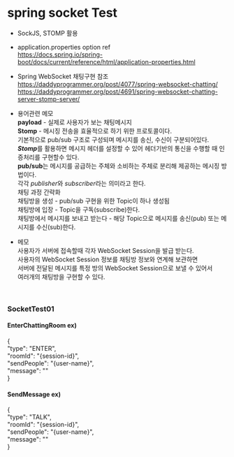 # spring socket Test
- SockJS, STOMP 활용
- application.properties option ref  
    https://docs.spring.io/spring-boot/docs/current/reference/html/application-properties.html

- Spring WebSocket 채팅구현 참조  
    https://daddyprogrammer.org/post/4077/spring-websocket-chatting/  
    https://daddyprogrammer.org/post/4691/spring-websocket-chatting-server-stomp-server/
 

- 용어관련 메모  
<b>payload</b> - 실제로 사용자가 보는 채팅메시지  
<b>Stomp</b> - 메시징 전송을 효율적으로 하기 위한 프로토콜이다.   
기본적으로 pub/sub 구조로 구성되며 메시지를 송신, 수신이 구분되어있다.  
<b><i>Stomp</i></b>를 활용하면 메시지 헤더를 설정할 수 있어 헤더기반의 통신을 수행할 때 인증처리를 구현할수 있다.  
<b>pub/sub</b>는 메시지를 공급하는 주체와 소비하는 주체로 분리해 제공하는 메시징 방법이다.  
각각 <i>publisher</i>와 <i>subscriber</i>라는 의미라고 한다.  
채팅 과정 간략화  
채팅방을 생성 - pub/sub 구현을 위한 Topic이 하나 생성됨  
채팅방에 입장 - Topic을 구독(subscribe)한다.  
채팅방에서 메시지를 보내고 받는다 - 해당 Topic으로 메시지를 송신(pub) 또는 메시지를 수신(sub)한다.  

- 메모  
사용자가 서버에 접속할때 각자 WebSocket Session을 발급 받는다.  
사용자의 WebSocket Session 정보를 채팅방 정보와 연계해 보관하면  
서버에 전달된 메시지를 특정 방의 WebSocket Session으로 보낼 수 있어서  
여러개의 채팅방을 구현할 수 있다.

<br>

### SocketTest01
#### EnterChattingRoom ex)  
{  
  "type": "ENTER",  
  "roomId":  "{session-id}",  
  "sendPeople": "{user-name}",  
  "message": ""  
}
#### SendMessage ex)
{  
  "type": "TALK",  
  "roomId":  "{session-id}",  
  "sendPeople": "{user-name}",  
  "message": ""  
}
